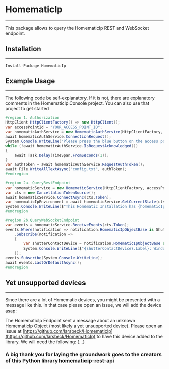 # HomematicIp
___
This package allows to query the HomematicIp REST and WebSocket endpoint.
## Installation
___
`Install-Package HomematicIp`
## Example Usage
___
The following code be self-explanatory. If it is not, there are explanatory comments in the HomematicIp.Console project. You can also use that project to get started
```csharp
#region 1. Authorization
HttpClient HttpClientFactory() => new HttpClient();
var accessPointId = "YOUR_ACCESS_POINT_ID";
var homematicAuthService = new HomematicAuthService(HttpClientFactory, accessPointId, "YOUR_PIN", "MyHomematicApp");
await homematicAuthService.ConnectionRequest();
System.Console.WriteLine("Please press the blue button on the access point.");
while (!await homematicAuthService.IsRequestAcknowledged())
{
    await Task.Delay(TimeSpan.FromSeconds(1));
}
var authToken = await homematicAuthService.RequestAuthToken();
await File.WriteAllTextAsync("config.txt", authToken);
#endregion

#region 2a. QueryRestEndpoint
var homematicService = new HomematicService(HttpClientFactory, accessPointId, authToken, new ClientWebSocket());
var cts = new CancellationTokenSource();
await homematicService.ConnectAsync(cts.Token);
var homematicIpEnvironment = await homematicService.GetCurrentState(cts.Token);
System.Console.WriteLine($"This Homematic Installation has {homematicIpEnvironment.Clients.Count} connected Clients.");
#endregion

#region 2b.QueryWebSocketEndpoint
var events = homematicService.ReceiveEvents(cts.Token);
events.Where(notification => notification.HomematicIpObjectBase is ShutterContactDevice)
    .Subscribe(notification =>
    {
        var shutterContactDevice = notification.HomematicIpObjectBase as ShutterContactDevice;
        System.Console.WriteLine($"{shutterContactDevice?.Label}: WindowState={shutterContactDevice?.WindowState}");
    });
events.Subscribe(System.Console.WriteLine);
await events.LastOrDefaultAsync();
#endregion
```
## Yet unsupported devices
___
Since there are a lot of Homematic devices, you might be presented with a message like this. In that case please open an issue, we will add the device asap:

The HomematicIp Endpoint sent a message about an unknown HomematicIp Object (most likely a yet unsupported device). Please open an issue at [https://github.com/larsbeck/HomematicIp](https://github.com/larsbeck/HomematicIp) to have this device added to the library. We will need the following: {...}

### A big thank you for laying the groundwork goes to the creators of this Python library [homematicip-rest-api](https://github.com/coreGreenberet/homematicip-rest-api)
